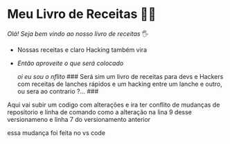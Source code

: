 # Meu Livro de Receitas :man_cook: #

 _Olá! Seja bem vindo ao nosso livro de receitas_ :raised_hand_with_fingers_splayed:

- Nossas receitas e claro Hacking também vira 

- _Então aproveite  o que será colocado_

   _oi eu sou o nflito_ ### Será sim um livro de receitas para devs e Hackers com receitas de lanches rápidos e um hacking entre um lanche e outro, ou sera ao contrario ?... ###


  
Aqui vai subir um codigo com alterações e ira ter conflito de mudanças de repositorio e linha de comando como a alteração na lina 9 desse versionameno e linha 7 do versionamento anterior 

essa mudança foi feita no vs code
  

